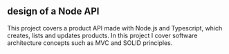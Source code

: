 <h2>design of a Node API</h2>
<p>This project covers a product API made with Node.js and Typescript, which creates, lists and updates products. In this project I cover software architecture concepts such as MVC and SOLID principles.</p>
